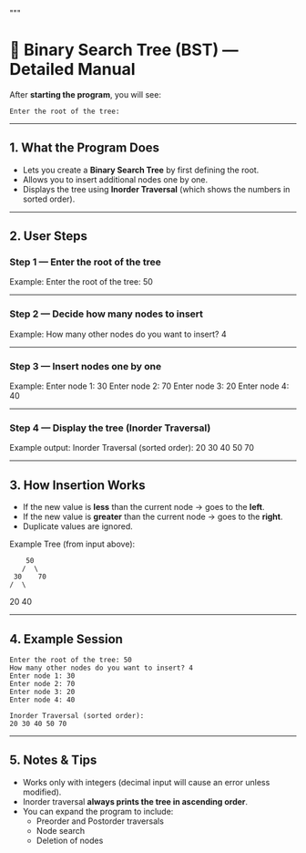 """
# 🌳 Binary Search Tree (BST) — Detailed Manual

After **starting the program**, you will see:

    Enter the root of the tree:

---

## 1. What the Program Does
- Lets you create a **Binary Search Tree** by first defining the root.
- Allows you to insert additional nodes one by one.
- Displays the tree using **Inorder Traversal** (which shows the numbers in sorted order).

---

## 2. User Steps

### Step 1 — Enter the root of the tree
Example:
    Enter the root of the tree: 50

---

### Step 2 — Decide how many nodes to insert
Example:
    How many other nodes do you want to insert? 4

---

### Step 3 — Insert nodes one by one
Example:
    Enter node 1: 30
    Enter node 2: 70
    Enter node 3: 20
    Enter node 4: 40

---

### Step 4 — Display the tree (Inorder Traversal)
Example output:
    Inorder Traversal (sorted order):
    20 30 40 50 70

---

## 3. How Insertion Works
- If the new value is **less** than the current node → goes to the **left**.
- If the new value is **greater** than the current node → goes to the **right**.
- Duplicate values are ignored.

Example Tree (from input above):

        50
       /  \
     30    70
    /  \
  20    40

---

## 4. Example Session

    Enter the root of the tree: 50
    How many other nodes do you want to insert? 4
    Enter node 1: 30
    Enter node 2: 70
    Enter node 3: 20
    Enter node 4: 40

    Inorder Traversal (sorted order):
    20 30 40 50 70

---

## 5. Notes & Tips
- Works only with integers (decimal input will cause an error unless modified).
- Inorder traversal **always prints the tree in ascending order**.
- You can expand the program to include:
  - Preorder and Postorder traversals
  - Node search
  - Deletion of nodes
